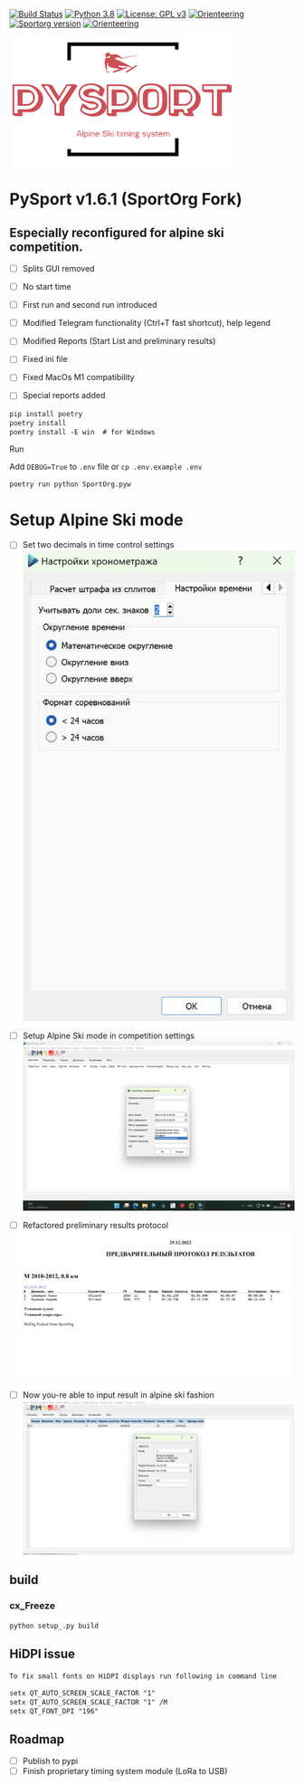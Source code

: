 [![Build Status](https://api.travis-ci.com/sportorg/pysport.svg?branch=develop)](https://travis-ci.com/sportorg/pysport)
[![Python 3.8](https://img.shields.io/badge/python-v3.8-blue.svg?logo=pythonlang)](https://www.python.org/downloads/)
[![License: GPL v3](https://img.shields.io/badge/license-GPLv3-blue.svg)](https://github.com/sportorg/pysport/blob/develop/LICENSE)
[![Orienteering](https://img.shields.io/badge/sport-Alpine%20Ski-green)](https://github.com/sportorg)
[![Sportorg version](https://img.shields.io/github/v/release/sportorg/pysport)](https://github.com/sportorg/pysport)
[![Orienteering](https://img.shields.io/github/stars/sportorg/pysport?style=social)](https://github.com/sportorg/pysport)

![Bibprintout sportorg](img/logo.png)

# PySport v1.6.1 (SportOrg Fork)

Especially reconfigured for alpine ski competition.
- 

- [ ] Splits GUI removed
- [ ] No start time
- [ ] First run and second run introduced
- [ ] Modified Telegram functionality (Ctrl+T fast shortcut), help legend
- [ ] Modified Reports (Start List and preliminary results)
- [ ] Fixed ini file
- [ ] Fixed MacOs M1 compatibility
- [ ] Special reports added


```commandline
pip install poetry
poetry install
poetry install -E win  # for Windows
```

Run

Add `DEBUG=True` to `.env` file or `cp .env.example .env`

```commandline
poetry run python SportOrg.pyw
```
# Setup Alpine Ski mode
- [ ] Set two decimals in time control settings
![Mainwindow sportorg](img/Time_settings.png)
 
- [ ] Setup Alpine Ski mode in competition settings
![Bibprintout sportorg](img/Special.png)

- [ ] Refactored preliminary results protocol
![Bibprintout sportorg](img/Protocole.png)

- [ ] Now you-re able to input result in alpine ski fashion
  ![Bibprintout sportorg](img/Results_enter.png)

## build

### cx_Freeze

`python setup_.py build`

## HiDPI issue

`To fix small fonts on HiDPI displays run following in command line`

```commandline
setx QT_AUTO_SCREEN_SCALE_FACTOR "1"
setx QT_AUTO_SCREEN_SCALE_FACTOR "1" /M
setx QT_FONT_DPI "196"
```

## Roadmap

- [ ] Publish to pypi
- [ ] Finish proprietary timing system module (LoRa to USB)
